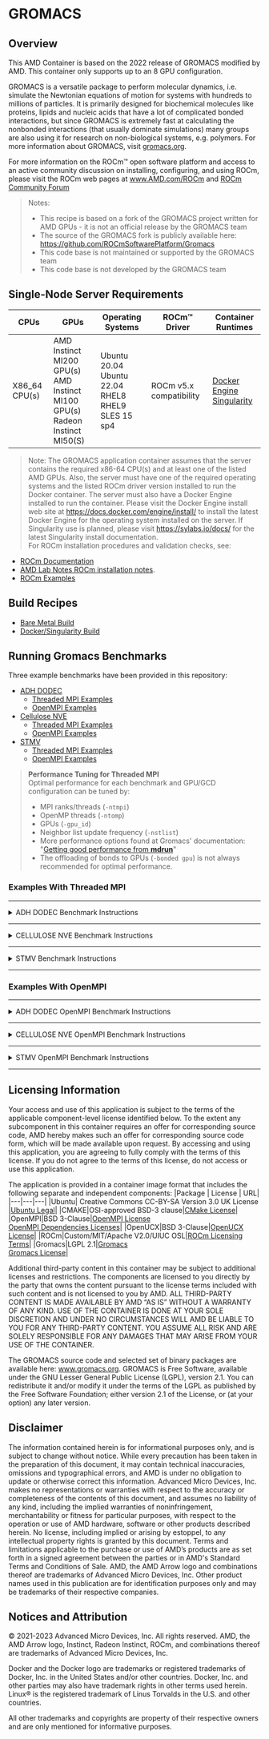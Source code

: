# GROMACS
## Overview
This AMD Container is based on the 2022 release of GROMACS modified by AMD. This container only supports up to an 8 GPU configuration.

GROMACS is a versatile package to perform molecular dynamics, i.e. simulate the Newtonian equations of motion for systems with hundreds to millions of particles. It is primarily designed for biochemical molecules like proteins, lipids and nucleic acids that have a lot of complicated bonded interactions, but since GROMACS is extremely fast at calculating the nonbonded interactions (that usually dominate simulations) many groups are also using it for research on non-biological systems, e.g. polymers.
For more information about GROMACS, visit [gromacs.org](https://www.gromacs.org).

For more information on the ROCm™ open software platform and access to an active community discussion on installing, configuring, and using ROCm, please visit the ROCm web pages at www.AMD.com/ROCm and [ROCm Community Forum](https://community.amd.com/t5/rocm/ct-p/amd-rocm)
>Notes:
>- This recipe is based on a fork of the GROMACS project written for AMD GPUs - it is not an official release by the GROMACS team
>- The source of the GROMACS fork is publicly available here: https://github.com/ROCmSoftwarePlatform/Gromacs
>- This code base is not maintained or supported by the GROMACS team
>- This code base is not developed by the GROMACS team

## Single-Node Server Requirements
| CPUs | GPUs | Operating Systems | ROCm™ Driver | Container Runtimes | 
| ---- | ---- | ----------------- | ------------ | ------------------ | 
| X86_64 CPU(s) | AMD Instinct MI200 GPU(s) <br>  AMD Instinct MI100 GPU(s) <br> Radeon Instinct MI50(S) | Ubuntu 20.04 <br> Ubuntu 22.04 <BR> RHEL8 <br> RHEL9 <br> SLES 15 sp4 | ROCm v5.x compatibility |[Docker Engine](https://docs.docker.com/engine/install/) <br> [Singularity](https://sylabs.io/docs/) | 

>Note: 
>The GROMACS application container assumes that the server contains the required x86-64 CPU(s) and at least one of the listed AMD GPUs. Also, the server must have one of the required operating systems and the listed ROCm driver version installed to run the Docker container. The server must also have a Docker Engine installed to run the container. Please visit the Docker Engine install web site at https://docs.docker.com/engine/install/ to install the latest Docker Engine for the operating system installed on the server. If Singularity use is planned, please visit https://sylabs.io/docs/ for the latest Singularity install documentation.  
For ROCm installation procedures and validation checks, see:
* [ROCm Documentation](https://rocm.docs.amd.com)
* [AMD Lab Notes ROCm installation notes](https://github.com/amd/amd-lab-notes/tree/release/rocm-installation).
* [ROCm Examples](https://github.com/amd/rocm-examples)
 
 
## Build Recipes
- [Bare Metal Build](/gromacs/baremetal/)
- [Docker/Singularity Build](/gromacs/docker/)

## Running Gromacs Benchmarks
Three example benchmarks have been provided in this repository:
- [ADH DODEC](/gromacs/docker/benchmark/adh_dodec/) 
    - [Threaded MPI Examples](#adh_dodec) 
    - [OpenMPI Examples](#adh-dodec-openmpi)
- [Cellulose NVE](/gromacs/docker/benchmark/cellulose_nve/)  
    - [Threaded MPI Examples](#cellulose_nve) 
    - [OpenMPI Examples](#cellulose-nve-openmpi)
- [STMV](/gromacs/docker/benchmark/stmv/) 
    - [Threaded MPI Examples](#stmv) 
    - [OpenMPI Examples](#stmv-openmpi)

>**Performance Tuning for Threaded MPI**  
> Optimal performance for each benchmark and GPU/GCD configuration can be tuned by:
> - MPI ranks/threads (`-ntmpi`)
> - OpenMP threads (`-ntomp`)
> - GPUs (`-gpu_id`)
> - Neighbor list update frequency (`-nstlist`)
> - More performance options found at Gromacs' documentation: "[Getting good performance from **mdrun**](https://manual.gromacs.org/documentation/current/user-guide/mdrun-performance.html)"
> - The offloading of bonds to GPUs (`-bonded gpu`) is not always recommended for optimal performance.


### Examples With Threaded MPI 
---
<details>
<summary> ADH DODEC Benchmark Instructions </summary>

#### ADH DODEC
Extract the binary system topology, parameter, coordinates, and velocity file. 

```
cd .benchmarks/adh_dodec
tar -xvf adh_dodec.tar.gz
```

<details> 
<summary>1 GPU/GCD</summary>

```
gmx mdrun -pin on \
            -nsteps 100000 \
            -resetstep 90000 \
            -ntmpi 1 \
            -ntomp 64 \
            -noconfout \
            -nb gpu \
            -bonded cpu \
            -pme gpu \
            -v \
            -nstlist 100 \
            -gpu_id 0 \
            -s topol.tpr
```
</details>
<details> 
<summary>2 GPUs/GCDs</summary>

```
gmx mdrun -pin on \
            -nsteps 100000 \
            -resetstep 90000 \
            -ntmpi 2 \
            -ntomp 32 \
            -noconfout \
            -nb gpu \
            -bonded gpu \
            -pme gpu \
            -npme 1 \
            -v \
            -nstlist 200 \
            -gpu_id 01 \
            -s topol.tpr
```
</details>
<details> 
<summary>4 GPUs/GCDs</summary>

```
gmx mdrun -pin on \
            -nsteps 100000 \
            -resetstep 90000 \
            -ntmpi 4 \
            -ntomp 16 \
            -noconfout \
            -nb gpu \
            -bonded gpu \
            -pme gpu \
            -npme 1 \
            -v \
            -nstlist 200 \
            -gpu_id 0123 \
            -s topol.tpr
```
</details>
<details> 
<summary>8 GPUs/GCDs</summary>

```
gmx mdrun -pin on \
            -nsteps 100000 \
            -resetstep 90000 \
            -ntmpi 8 \
            -ntomp 8 \
            -noconfout \
            -nb gpu \
            -bonded gpu \
            -pme gpu \
            -npme 1 \
            -v \
            -nstlist 150 \
            -gpu_id 01234567 \
            -s topol.tpr
```
</details> 
</details>

---

<details>
<summary>CELLULOSE NVE Benchmark Instructions</summary>

#### CELLULOSE NVE
Extract the binary system topology, parameter, coordinates, and velocity file.

```
cd .benchmarks/cellulose_nve
tar -xvf cellulose_nve.tar.gz
```
<details> 
<summary>1 GPU/GCD</summary>

```
gmx mdrun -pin on \
            -nsteps 100000 \
            -resetstep 90000 \
            -ntmpi 1 \
            -ntomp 64 \
            -noconfout \
            -nb gpu \
            -bonded cpu \
            -pme gpu \
            -v \
            -nstlist 100 \
            -gpu_id 0 \
            -s topol.tpr
```
</details>
<details> 
<summary>2 GPUs/GCDs</summary>

```
gmx mdrun -pin on \
            -nsteps 100000 \
            -resetstep 90000 \
            -ntmpi 4 \
            -ntomp 16 \
            -noconfout \
            -nb gpu \
            -bonded gpu \
            -pme gpu \
            -npme 1 \
            -v -nstlist 200 \
            -gpu_id 01 \
            -s topol.tpr
```
</details>
<details> 
<summary>4 GPUs/GCDs</summary>

```
gmx mdrun -pin on \
            -nsteps 100000 \
            -resetstep 90000 \
            -ntmpi 4 \
            -ntomp 16 \
            -noconfout \
            -nb gpu \
            -bonded gpu \
            -pme gpu \
            -npme 1 \
            -v \
            -nstlist 200 \
            -gpu_id 0123 \
            -s topol.tpr
```
</details>
<details> 
<summary>8 GPUs/GCDs</summary>

```
gmx mdrun -pin on \
            -nsteps 100000 \
            -resetstep 90000 \
            -ntmpi 8 \
            -ntomp 8 \
            -noconfout \
            -nb gpu \
            -bonded gpu \
            -pme gpu \
            -npme 1 \
            -v \
            -nstlist 200 \
            -gpu_id 01234567 \
            -s topol.tpr
```
</details>
</details>

---  

<details> 
<summary>STMV Benchmark Instructions</summary>

#### STMV
Extract the binary system topology, parameter, coordinates, and velocity file. 

```
cd .benchmarks/stmv
tar -xvf stmv.tar.gz
```
<details> 
<summary>1 GPU/GCD</summary>

```
gmx mdrun -pin on \
            -nsteps 100000 \
            -resetstep 90000 \
            -ntmpi 1 \
            -ntomp 64 \
            -noconfout \
            -nb gpu \
            -bonded cpu \
            -pme gpu \
            -v \
            -nstlist 200 \
            -gpu_id 0 \
            -s topol.tpr
```
</details>
<details> 
<summary>2 GPUs/GCDs</summary>

```
gmx mdrun -pin on \
            -nsteps 100000 \
            -resetstep 90000 \
            -ntmpi 8 \
            -ntomp 8 \
            -noconfout \
            -nb gpu \
            -bonded gpu \
            -pme gpu \
            -npme 1 \
            -v \
            -nstlist 200 \
            -gpu_id 01 \
            -s topol.tpr
```
</details>
<details> 
<summary>4 GPUs/GCDs</summary>

```
gmx mdrun -pin on \
            -nsteps 100000 \
            -resetstep 90000 \
            -ntmpi 8 \
            -ntomp 8 \
            -noconfout \
            -nb gpu \
            -bonded gpu \
            -pme gpu \
            -npme 1 \
            -v \
            -nstlist 400 \
            -gpu_id 0123 \
            -s topol.tpr
```
</details>
<details> 
<summary>8 GPUs/GCDs</summary>

```
gmx mdrun -pin on \
            -nsteps 100000 \
            -resetstep 90000 \
            -ntmpi 8 \
            -ntomp 8 \
            -noconfout \
            -nb gpu \
            -bonded gpu \
            -pme gpu \
            -npme 1 \
            -v \
            -nstlist 400 \
            -gpu_id 01234567 \
            -s topol.tpr
```
</details>
</details>

---
### Examples With OpenMPI 
---
<details>
<summary> ADH DODEC OpenMPI Benchmark Instructions </summary>

#### ADH DODEC OpenMPI
Extract the binary system topology, parameter, coordinates, and velocity file. 

```
cd .benchmarks/adh_dodec
tar -xvf adh_dodec.tar.gz
```

<details> 
<summary>1 GPU/GCD</summary>

```
mpirun -np 1 \
	gmx_mpi mdrun -pin on \
		-nsteps 100000 \
		-resetstep 90000 \
		-ntomp 64 \
		-noconfout \
		-nb gpu \
		-bonded cpu \
		-pme gpu \
		-v \
		-nstlist 100 \
		-gpu_id 0 \
		-s topol.tpr
```
</details>
<details> 
<summary>2 GPUs/GCDs</summary>

```
mpirun -np 2 \ 
	gmx_mpi mdrun -pin on \
		-nsteps 100000 \
		-resetstep 90000 \
		-ntomp 32 \
		-noconfout \
		-nb gpu \
		-bonded gpu \
		-pme gpu \
		-npme 1 \
		-v \
		-nstlist 200 \
		-gpu_id 01 \
		-s topol.tpr
```
</details>
<details> 
<summary>4 GPUs/GCDs</summary>

```
mpirun -np 4 \n	\ 
	gmx_mpi mdrun -pin on \
		-nsteps 100000 \
		-resetstep 90000 \
		-ntomp 16 \
		-noconfout \
		-nb gpu \
		-bonded gpu \
		-pme gpu \
		-npme 1 \
		-v \
		-nstlist 200 \
		-gpu_id 0123 \
		-s topol.tpr
```
</details>
<details> 
<summary>8 GPUs/GCDs</summary>

```
mpirun -np 8 \ 
	gmx_mpi mdrun -pin on \
		-nsteps 100000 \
		-resetstep 90000 \
		-ntomp 8 \
		-noconfout \
		-nb gpu \
		-bonded gpu \
		-pme gpu \
		-npme 1 \
		-v \
		-nstlist 150 \
		-gpu_id 01234567 \
		-s topol.tpr
```
</details> 
</details>

---

<details>
<summary>CELLULOSE NVE OpenMPI Benchmark Instructions </summary>

#### CELLULOSE NVE OpenMPI
Extract the binary system topology, parameter, coordinates, and velocity file.

```
cd .benchmarks/cellulose_nve
tar -xvf cellulose_nve.tar.gz
```
<details> 
<summary>1 GPU/GCD</summary>

```
mpirun -np 1 \ 
	gmx_mpi mdrun -pin on \
		-nsteps 100000 \
		-resetstep 90000 \
		-ntomp 64 \
		-noconfout \
		-nb gpu \
		-bonded cpu \
		-pme gpu \
		-v \
		-nstlist 100 \
		-gpu_id 0 \
		-s topol.tpr
```
</details>
<details> 
<summary>2 GPUs/GCDs</summary>

```
mpirun -np 2 \ 
	gmx_mpi mdrun -pin on \
		-nsteps 100000 \
		-resetstep 90000 \
		-ntomp 16 \
		-noconfout \
		-nb gpu \
		-bonded gpu \
		-pme gpu \
		-npme 1 \
		-v -nstlist 200 \
		-gpu_id 01 \
		-s topol.tpr
```
</details>
<details> 
<summary>4 GPUs/GCDs</summary>

```
mpirun -np 4 \ 
	gmx_mpi mdrun -pin on \
		-nsteps 100000 \
		-resetstep 90000 \
		-ntomp 16 \
		-noconfout \
		-nb gpu \
		-bonded gpu \
		-pme gpu \
		-npme 1 \
		-v \
		-nstlist 200 \
		-gpu_id 0123 \
		-s topol.tpr
```
</details>
<details> 
<summary>8 GPUs/GCDs</summary>

```
mpirun -np 8 \ 
	gmx_mpi mdrun -pin on \
		-nsteps 100000 \
		-resetstep 90000 \
		-ntomp 8 \
		-noconfout \
		-nb gpu \
		-bonded gpu \
		-pme gpu \
		-npme 1 \
		-v \
		-nstlist 200 \
		-gpu_id 01234567 \
		-s topol.tpr
```
</details>
</details>

---  

<details> 
<summary>STMV OpenMPI Benchmark Instructions </summary>

## STMV OpenMPI
Extract the binary system topology, parameter, coordinates, and velocity file. 

```
cd .benchmarks/stmv
tar -xvf stmv.tar.gz
```
<details> 
<summary>1 GPU/GCD</summary>

```
mpirun -np 1 \ 
	gmx_mpi mdrun -pin on \
		-nsteps 100000 \
		-resetstep 90000 \
		-ntomp 64 \
		-noconfout \
		-nb gpu \
		-bonded cpu \
		-pme gpu \
		-v \
		-nstlist 200 \
		-gpu_id 0 \
		-s topol.tpr
```
</details>
<details> 
<summary>2 GPUs/GCDs</summary>

```
mpirun -np 2 \ 
	gmx_mpi mdrun -pin on \
		-nsteps 100000 \
		-resetstep 90000 \
		-ntomp 8 \
		-noconfout \
		-nb gpu \
		-bonded gpu \
		-pme gpu \
		-npme 1 \
		-v \
		-nstlist 200 \
		-gpu_id 01 \
		-s topol.tpr
```
</details>
<details> 
<summary>4 GPUs/GCDs</summary>

```
mpirun -np 4 \ 
	gmx_mpi mdrun -pin on \
		-nsteps 100000 \
		-resetstep 90000 \
		-ntomp 8 \
		-noconfout \
		-nb gpu \
		-bonded gpu \
		-pme gpu \
		-npme 1 \
		-v \
		-nstlist 400 \
		-gpu_id 0123 \
		-s topol.tpr
```
</details>
<details> 
<summary>8 GPUs/GCDs</summary>

```
mpirun -np 8 \ 
	gmx_mpi mdrun -pin on \
		-nsteps 100000 \
		-resetstep 90000 \
		-ntomp 8 \
		-noconfout \
		-nb gpu \
		-bonded gpu \
		-pme gpu \
		-npme 1 \
		-v \
		-nstlist 400 \
		-gpu_id 01234567 \
		-s topol.tpr
```
</details>
</details>

--- 
## Licensing Information
Your access and use of this application is subject to the terms of the applicable component-level license identified below. To the extent any subcomponent in this container requires an offer for corresponding source code, AMD hereby makes such an offer for corresponding source code form, which will be made available upon request. By accessing and using this application, you are agreeing to fully comply with the terms of this license. If you do not agree to the terms of this license, do not access or use this application.

The application is provided in a container image format that includes the following separate and independent components: 
|Package | License | URL|
|---|---|---|
|Ubuntu| Creative Commons CC-BY-SA Version 3.0 UK License |[Ubuntu Legal](https://ubuntu.com/legal)|
|CMAKE|OSI-approved BSD-3 clause|[CMake License](https://cmake.org/licensing/)|
|OpenMPI|BSD 3-Clause|[OpenMPI License](https://www-lb.open-mpi.org/community/license.php)<br /> [OpenMPI Dependencies Licenses](https://docs.open-mpi.org/en/v5.0.x/license/index.html)|
|OpenUCX|BSD 3-Clause|[OpenUCX License](https://openucx.org/license/)|
|ROCm|Custom/MIT/Apache V2.0/UIUC OSL|[ROCm Licensing Terms](https://rocm.docs.amd.com/en/latest/release/licensing.html)|
|Gromacs|LGPL 2.1|[Gromacs](https://www.gromacs.org/)<br /> [Gromacs License](https://github.com/gromacs/gromacs/blob/main/COPYING)|

Additional third-party content in this container may be subject to additional licenses and restrictions. The components are licensed to you directly by the party that owns the content pursuant to the license terms included with such content and is not licensed to you by AMD. ALL THIRD-PARTY CONTENT IS MADE AVAILABLE BY AMD “AS IS” WITHOUT A WARRANTY OF ANY KIND. USE OF THE CONTAINER IS DONE AT YOUR SOLE DISCRETION AND UNDER NO CIRCUMSTANCES WILL AMD BE LIABLE TO YOU FOR ANY THIRD-PARTY CONTENT. YOU ASSUME ALL RISK AND ARE SOLELY RESPONSIBLE FOR ANY DAMAGES THAT MAY ARISE FROM YOUR USE OF THE CONTAINER.

The GROMACS source code and selected set of binary packages are available here: www.gromacs.org. GROMACS is Free Software, available under the GNU Lesser General Public License (LGPL), version 2.1. You can redistribute it and/or modify it under the terms of the LGPL as published by the Free Software Foundation; either version 2.1 of the License, or (at your option) any later version.

## Disclaimer
The information contained herein is for informational purposes only, and is subject to change without notice. While every precaution has been taken in the preparation of this document, it may contain technical inaccuracies, omissions and typographical errors, and AMD is under no obligation to update or otherwise correct this information. Advanced Micro Devices, Inc. makes no representations or warranties with respect to the accuracy or completeness of the contents of this document, and assumes no liability of any kind, including the implied warranties of noninfringement, merchantability or fitness for particular purposes, with respect to the operation or use of AMD hardware, software or other products described herein. No license, including implied or arising by estoppel, to any intellectual property rights is granted by this document. Terms and limitations applicable to the purchase or use of AMD’s products are as set forth in a signed agreement between the parties or in AMD's Standard Terms and Conditions of Sale. AMD, the AMD Arrow logo and combinations thereof are trademarks of Advanced Micro Devices, Inc. Other product names used in this publication are for identification purposes only and may be trademarks of their respective companies.

## Notices and Attribution
© 2021-2023 Advanced Micro Devices, Inc. All rights reserved. AMD, the AMD Arrow logo, Instinct, Radeon Instinct, ROCm, and combinations thereof are trademarks of Advanced Micro Devices, Inc.

Docker and the Docker logo are trademarks or registered trademarks of Docker, Inc. in the United States and/or other countries. Docker, Inc. and other parties may also have trademark rights in other terms used herein. Linux® is the registered trademark of Linus Torvalds in the U.S. and other countries.

All other trademarks and copyrights are property of their respective owners and are only mentioned for informative purposes.
